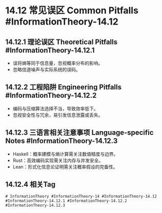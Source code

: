 # 14.12 常见误区 Common Pitfalls #InformationTheory-14.12

## 14.12.1 理论误区 Theoretical Pitfalls #InformationTheory-14.12.1

- 误将熵等同于信息量，忽视概率分布的影响。
- 忽略信道噪声与实际系统的误码。

## 14.12.2 工程陷阱 Engineering Pitfalls #InformationTheory-14.12.2

- 编码与压缩算法选择不当，导致效率低下。
- 忽视安全性与冗余，易引发信息泄露或丢失。

## 14.12.3 三语言相关注意事项 Language-specific Notes #InformationTheory-14.12.3

- Haskell：概率建模与熵计算需关注数值精度与边界。
- Rust：高效编码实现需关注内存与并发安全。
- Lean：形式化信息论证明需关注概率假设的完备性。

## 14.12.4 相关Tag

`# InformationTheory #InformationTheory-14 #InformationTheory-14.12 #InformationTheory-14.12.1 #InformationTheory-14.12.2 #InformationTheory-14.12.3`
